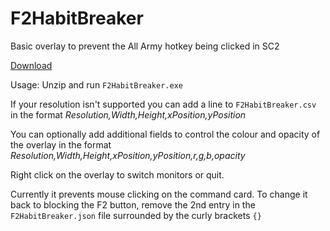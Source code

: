 # F2HabitBreaker
Basic overlay to prevent the All Army hotkey being clicked in SC2

[Download](https://github.com/leigholiver/F2HabitBreaker/releases/latest)

Usage: Unzip and run `F2HabitBreaker.exe`

If your resolution isn't supported you can add a line to `F2HabitBreaker.csv` in the format *Resolution,Width,Height,xPosition,yPosition*

You can optionally add additional fields to control the colour and opacity of the overlay in the format *Resolution,Width,Height,xPosition,yPosition,r,g,b,opacity*

Right click on the overlay to switch monitors or quit. 

Currently it prevents mouse clicking on the command card. To change it back to blocking the F2 button, remove the 2nd entry in the `F2HabitBreaker.json` file surrounded by the curly brackets `{}`